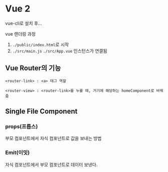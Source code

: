 # Vue 2

vue-cli로 설치 후...

vue 랜더링 과정
1. `./public/index.html`로 시작 
2. `./src/main.js` `./src/App.vue`  인스턴스가 연결됨

## Vue Router의 기능
```
<router-link> : <a> 태그 역할

<router-view> : <router-link>를 누를 때, 거기에 해당하는 homeComponent로 바꿔줌
```
## Single File Component

### props(프롭스)

부모 컴포넌트에서 자식 컴포넌트로 값을 보내는 방법 

### Emit(이밋)

자식 컴포넌트에서 부모 컴포넌트로 데이터 보낸다.